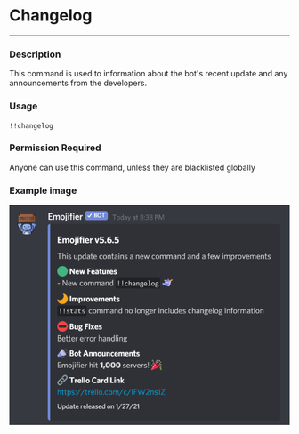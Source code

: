 # Changelog
---
### Description
This command is used to information about the bot's recent update and any announcements from the developers.
### Usage
```
!!changelog 
```
### Permission Required
Anyone can use this command, unless they are blacklisted globally

### Example image
![changelog example](../images/changelog.PNG) 
